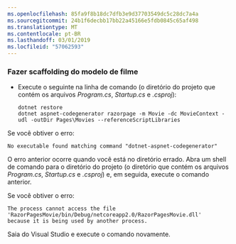 ```yaml
---
ms.openlocfilehash: 85fa9f8b18dc7dfb3e9d37703549dc5c28dc7a4a
ms.sourcegitcommit: 24b1f6decbb17bb22a45166e5fdb0845c65af498
ms.translationtype: MT
ms.contentlocale: pt-BR
ms.lasthandoff: 03/01/2019
ms.locfileid: "57062593"
---
```

<a name="scaffold"></a>
### <a name="scaffold-the-movie-model"></a>Fazer scaffolding do modelo de filme

* Execute o seguinte na linha de comando (o diretório do projeto que contém os arquivos *Program.cs*, *Startup.cs* e *.csproj*):

  ```console
  dotnet restore
  dotnet aspnet-codegenerator razorpage -m Movie -dc MovieContext -udl -outDir Pages\Movies --referenceScriptLibraries
  ```

Se você obtiver o erro:
  ```
No executable found matching command "dotnet-aspnet-codegenerator"
  ```

O erro anterior ocorre quando você está no diretório errado. Abra um shell de comando para o diretório do projeto (o diretório que contém os arquivos *Program.cs*, *Startup.cs* e *.csproj*) e, em seguida, execute o comando anterior.

Se você obtiver o erro:
  ```
  The process cannot access the file 
 'RazorPagesMovie/bin/Debug/netcoreapp2.0/RazorPagesMovie.dll' 
  because it is being used by another process.
  ```

Saia do Visual Studio e execute o comando novamente.
